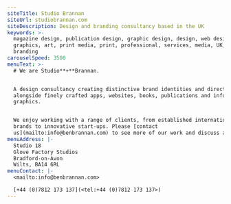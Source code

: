 ```yaml
---
siteTitle: Studio Brannan
siteUrl: studiobrannan.com
siteDescription: Design and branding consultancy based in the UK
keywords: >-
  magazine design, publication design, graphic design, design, web design,
  graphics, art, print media, print, professional, services, media, UK, app,
  branding
carouselSpeed: 3500
menuText: >-
  # We are Studio**+**Brannan.


  A design consultancy creating distinctive brand identities and direction,
  alongside finely crafted apps, websites, books, publications and information
  graphics. 


  We enjoy working with a range of clients, from established international
  brands to innovative start-ups. Please [contact
  us](mailto:info@benbrannan.com) to see more of our work and discuss a project.
menuAddress: |-
  Studio 18
  Glove Factory Studios
  Bradford-on-Avon
  Wilts, BA14 6RL
menuContact: |-
  <mailto:info@benbrannan.com>

  [+44 (0)7812 173 137](<tel:+44 (0)7812 173 137>)
---
```


